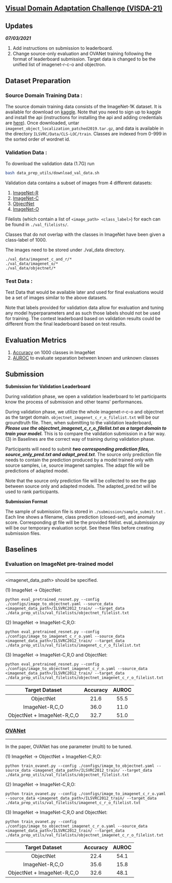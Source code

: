 
## [Visual Domain Adaptation Challenge (VISDA-21)](http://ai.bu.edu/visda-2021/)
## Updates
***07/03/2021***
1. Add instructions on submission to leaderboard.
2. Change source-only evaluation and OVANet training following the format of leaderboard submission. Target data is changed to be the unified list of imagenet-r-c-o and objectron.


## Dataset Preparation

### Source Domain Training Data : 
The source domain training data consists of the ImageNet-1K dataset. It is 
available for download on [kaggle](https://www.kaggle.com/c/imagenet-object-localization-challenge/overview). 
Note that you need to sign up to kaggle and install the api (instructions for 
installing the api and adding credentials are [here](https://github.com/Kaggle/kaggle-api#kaggle-api)).
Once downloaded, untar `imagenet_object_localization_patched2019.tar.gz`, and data 
is available in the directory `ILSVRC/Data/CLS-LOC/train`.
Classes are indexed from 0-999 in the sorted order of wordnet id.


### Validation Data :
To download the validation data (1.7G) run
```bash
bash data_prep_utils/download_val_data.sh
```

Validation data contains a subset of images from 4 different datasets:

1. [ImageNet-R](https://github.com/hendrycks/imagenet-r)
2. [ImageNet-C](https://zenodo.org/record/2235448#.YM6VdzopCV4)
3. [ObjectNet](https://objectnet.dev/index.html)
4. [ImageNet-O](https://github.com/hendrycks/natural-adv-examples)

Filelists (which contain a list of `<image_path> <class_label>`) for each can be found in `./val_filelists/`.

Classes that do not overlap with the classes in ImageNet have been given a class-label of 1000.

The images need to be stored under ./val_data directory. 
```
./val_data/imagenet_c_and_r/*
./val_data/imagenet_o/*
./val_data/objectnet/*
``` 

### Test Data :

Test Data that would be available later and used for final evaluations would be a set of images similar to the above datasets.

Note that labels provided for validation data allow for evaluation and tuning any model hyperparameters and as such those labels should not be used for training. The contest leaderboard based on validation results could be different from the final leaderboard based on test results.

## Evaluation Metrics

1. [Accuracy](https://github.com/VisionLearningGroup/visda21-dev/blob/6b08d9600418d5a413d6f13459786a298ea6df87/eval.py#L75) on 1000 classes in ImageNet
2. [AUROC](https://github.com/VisionLearningGroup/visda21-dev/blob/6b08d9600418d5a413d6f13459786a298ea6df87/eval.py#L76) to evaluate separation between known and unknown classes


## Submission

**Submission for Validation Leaderboard**

During validation phase, we open a validation leaderboard to let participants know the process of submission and other teams' performances.

During validation phase, we utilize the whole imagenet-r-c-o and objectnet as the target domain.
`objectnet_imagenet_c_r_o_filelist.txt` will be our groundtruth file.
Then, when submitting to the validation leaderboard, ***Please use the objectnet_imagenet_c_r_o_filelist.txt as a target domain to train your model.***
This is to compare the validation submission in a fair way. (3) in Baselines are the correct way of training during validation phase.

Participants will need to submit ***two corresponding prediction files, source_only_pred.txt and adapt_pred.txt***.
The source only prediction file needs to contain the prediction produced by a model trained only with source samples, i.e, source imagenet samples.
The adapt file will be predictions of adapted model.

Note that the source only prediction file will be collected to see the gap between source only and adapted models.
The adapted_pred.txt will be used to rank participants.


**Submission Format**

The sample of submission file is stored in `./submission/sample_submit.txt` .
Each line shows a filename, class prediction (closed-set), and anomaly score.
Corresponding gt file will be the provided filelist.
eval_submission.py will be our temporary evaluation script.
See these files before creating submission files.



## Baselines


### Evaluation on ImageNet pre-trained model

---

<imagenet_data_path> should be specified.

(1) ImageNet -> ObjectNet:
```
python eval_pretrained_resnet.py --config ./configs/image_to_objectnet.yaml --source_data <imagenet_data_path>/ILSVRC2012_train/ --target_data ./data_prep_utils/val_filelists/objectnet_filelist.txt
```

(2) ImageNet -> ImageNet-C,R,O:

```
python eval_pretrained_resnet.py --config ./configs/image_to_imagenet_c_r_o.yaml --source_data <imagenet_data_path>/ILSVRC2012_train/ --target_data ./data_prep_utils/val_filelists/imagenet_c_r_o_filelist.txt
```

(3) ImageNet -> ImageNet-C,R,O and ObjectNet:

```
python eval_pretrained_resnet.py --config ./configs/image_to_objectnet_imagenet_c_r_o.yaml --source_data <imagenet_data_path>/ILSVRC2012_train/ --target_data ./data_prep_utils/val_filelists/objectnet_imagenet_c_r_o_filelist.txt
```

|Target Dataset | Accuracy | AUROC  |
|:---: | :---: | :---:|
| ObjectNet |21.6 | 55.5 |
| ImageNet-R,C,O|  36.0 | 11.0 |
| ObjectNet + ImageNet-R,C,O | 32.7 | 51.0 |


### [OVANet](https://arxiv.org/pdf/2104.03344.pdf)

---
In the paper, OVANet has one parameter (multi) to be tuned. 

(1) ImageNet -> ObjectNet +  ImageNet-C,R,O:

```
python train_ovanet.py --config ./configs/image_to_objectnet.yaml --source_data <imagenet_data_path>/ILSVRC2012_train/ --target_data ./data_prep_utils/val_filelists/objectnet_filelist.txt 
```

(2) ImageNet -> ImageNet-C,R,O:

```
python train_ovanet.py --config ./configs/image_to_imagenet_c_r_o.yaml --source_data <imagenet_data_path>/ILSVRC2012_train/ --target_data ./data_prep_utils/val_filelists/imagenet_c_r_o_filelist.txt
```

(3) ImageNet -> ImageNet-C,R,O and ObjectNet:

```
python train_ovanet.py --config ./configs/image_to_objectnet_imagenet_c_r_o.yaml --source_data <imagenet_data_path>/ILSVRC2012_train/ --target_data ./data_prep_utils/val_filelists/objectnet_imagenet_c_r_o_filelist.txt
```

|Target Dataset | Accuracy | AUROC  |
|:---: | :---: | :---:|
| ObjectNet |   22.4 | 54.1 |
| ImageNet-R,C,O| 35.6 | 15.8 |
| ObjectNet + ImageNet-R,C,O|   32.6 | 48.1 |

